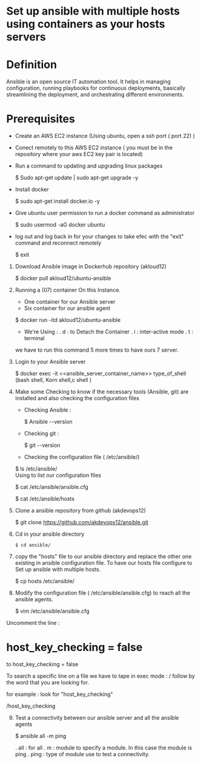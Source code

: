 # Set up ansible with multiple hosts using containers as your hosts servers
# Definition

Ansible is an open source IT automation tool. It helps in managing configuration, running playbooks for continuous deployments, basically streamlining the deployment, and orchestrating different environments.

# Prerequisites

- Create an AWS EC2 instance (Using ubuntu, open a ssh port ( port 22) ) 
- Conect remotely to this AWS EC2 instance ( you must be in the repository where your aws EC2 key pair is located)
- Run a command to updating and upgrading linux packages 

    $ Sudo apt-get update | sudo apt-get upgrade -y 

- Install docker 
    
    $ sudo apt-get install docker.io -y

- Give ubuntu user permission to run a docker command as administrator 

    $ sudo usermod -aG docker ubuntu

- log out and log back in for your changes to take efec with the "exit" command and reconnect remotely

    $ exit

1.  Download Ansible image in Dockerhub repository (akloud12)

    $ docker pull akloud12/ubuntu-ansible

2. Running a (07) container On this Instance. 
    - One container for our Ansible server
    - Six container for our ansible agent
    
    $ docker run -itd akloud12/ubuntu-ansible

    - We're Using :
     . d : to Detach the Container
     . i : inter-active mode
     . t : terminal
    
    we have to run this command 5 more times to have ours 7 server.

3. Login to your Ansible server 
  
    $ docker exec -it <<ansible_server_container_name>> type_of_shell (bash shell, Korn shell,c shell ) 

4. Make some Checking to know if the necessary tools (Ansible, git) are installed 
    and also checking the configuration files
 
    - Checking Ansible :
      
       $ Ansible --version

    - Checking git : 
    
      $ git --version

    - Checking the configuration file ( /etc/ansible/)

    $ ls /etc/ansible/  
            Using to list our configuration files

    $ cat /etc/ansible/ansible.cfg
    
    $ cat /etc/ansible/hosts

5. Clone a ansible repository from github (akdevops12)

    $ git clone https://github.com/akdevops12/ansible.git

6. Cd in your ansible directory

       $ cd ansible/

7. copy the "hosts" file to our ansible directory 
    and replace the other one existing in ansible configuration file.
    To have our hosts file configure to Set up ansible with multiple hosts. 

    $ cp hosts /etc/ansible/

8. Modify the configuration file ( /etc/ansible/ansible.cfg) to reach all the ansible agents.

   $ vim /etc/ansible/ansible.cfg

  Uncomment the line :
  # host_key_checking = false
  to 
  host_key_checking = false

  To search a specific line on a file we have to tape in exec mode : 
  / follow by the word that you are looking for.

  for example : look for "host_key_checking"

  /host_key_checking

9. Test a connectivity between our ansible server and all the ansible agents

    $ ansible all -m ping

    . all : for all 
    . m : module to specify a module. In this case the module is ping
    . ping : type of module use to test a connectivity.